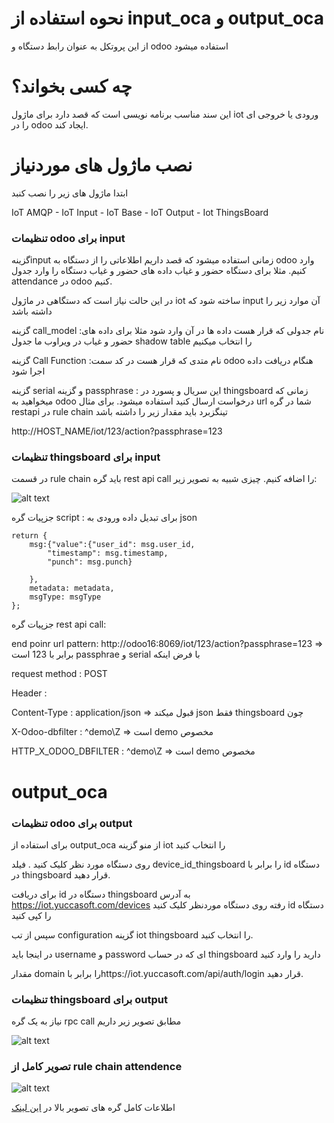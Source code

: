 # نحوه استفاده از input_oca و output_oca

از این پروتکل به عنوان رابط دستگاه و odoo استفاده میشود

# چه کسی بخواند؟

این سند مناسب برنامه نویسی است که قصد دارد برای ماژول iot ورودی یا خروجی ای را در odoo
ایجاد کند.

# نصب ماژول های موردنیاز

ابتدا ماژول های زیر را نصب کنبد

IoT AMQP - IoT Input - IoT Base - IoT Output - Iot ThingsBoard

### تنظیمات odoo برای input

گزینهinput زمانی استفاده میشود که قصد داریم اطلاعاتی را از دستگاه به odoo وارد کنیم.
مثلا برای دستگاه حضور و غیاب داده های حضور و غیاب دستگاه را وارد جدول attendance در odoo
کنیم.

در این حالت نیاز است که دستگاهی در ماژول iot ساخته شود که input آن موارد زیر را داشته
باشد

گزینه call_model :نام جدولی که قرار هست داده ها در آن وارد شود مثلا برای داده های حضور و
غیاب در ویراوب ما جدول shadow table را انتخاب میکنیم

گزینه Call Function :نام متدی که قرار هست در کد سمت odoo هنگام دریافت داده اجرا شود

گزینه serial و گزینه passphrase : این سریال و پسورد در thingsboard زمانی که میخواهید به
odoo درخواست ارسال کنید استفاده میشود. برای مثال url شما در گره restapi در rule chain
تینگزبرد باید مقدار زیر را داشته باشد

http://HOST_NAME/iot/123/action?passphrase=123

### تنظیمات thingsboard برای input

در قسمت rule chain باید گره rest api call را اضافه کنیم. چیزی شبیه به تصویر زیر:

![alt text](https://s8.uupload.ir/files/screenshot_from_2023-05-23_13-17-53_82c.png)

جزپیات گره script : برای تبدیل داده ورودی به json

```
return {
    msg:{"value":{"user_id": msg.user_id,
        "timestamp": msg.timestamp,
        "punch": msg.punch}

    },
    metadata: metadata,
    msgType: msgType
};

```

جزپیات گره rest api call:

end poinr url pattern: http://odoo16:8069/iot/123/action?passphrase=123 => برابر با 123
است passphrae و serial با فرض اینکه

request method : POST

Header :

Content-Type : application/json => قبول میکند json فقط thingsboard چون

X-Odoo-dbfilter : ^demo\Z => است demo مخصوص

HTTP_X_ODOO_DBFILTER : ^demo\Z => است demo مخصوص

# output_oca

### تنظیمات odoo برای output

برای استفاده از output_oca از منو گزینه iot را انتخاب کنید

روی دستگاه مورد نظر کلیک کنید . فیلد device_id_thingsboard را برابر با id دستگاه در
thingsboard قرار دهید.

برای دریافت id دستگاه در thingsboard به آدرس https://iot.yuccasoft.com/devices رفته روی
دستگاه موردنظر کلیک کنید id دستگاه را کپی کنید

سپس از تب configuration گزینه iot thingsboard را انتخاب کنید.

در اینجا باید username و password ای که در حساب thingsboard دارید را وارد کنید

مقدار domain را برابر باhttps://iot.yuccasoft.com/api/auth/login قرار دهید.

### تنظیمات thingsboard برای output

نیاز به یک گره rpc call مطابق تصویر زیر داریم

![alt text](https://s8.uupload.ir/files/screenshot_from_2023-05-23_14-38-15_qclz.png)

### تصویر کامل از rule chain attendence

![alt text](https://s8.uupload.ir/files/screenshot_from_2023-05-23_14-37-15_6v6d.png)

اطلاعات کامل گره های تصویر بالا در
[این لینک](https://s29.picofile.com/file/8464763434/attendance_2_.json.html)
